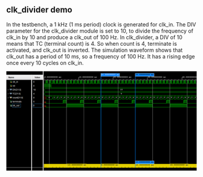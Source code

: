 
## clk_divider demo

In the testbench, a 1 kHz (1 ms period) clock is generated for clk_in. The DIV parameter for the clk_divider module is set to 10, to divide the frequency of clk_in by 10 and produce a clk_out of 100 Hz. In clk_divider, a DIV of 10 means that TC (terminal count) is 4. So when count is 4, terminate is activated, and clk_out is inverted. The simulation waveform shows that clk_out has a period of 10 ms, so a frequency of 100 Hz. It has a rising edge once every 10 cycles on clk_in.

![Simulation](./sim2.png?raw=true)
